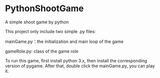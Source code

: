 PythonShootGame
===============

A simple shoot game by python


This project only include two simple .py files: 

  mainGame.py：the initialization and main loop of the game
  
  gameRole.py: class of the game role
  
  
To run this game, first install python 3.x, then install the corresponding version of pygame.
After that, double click the mainGame.py, you can play it.
